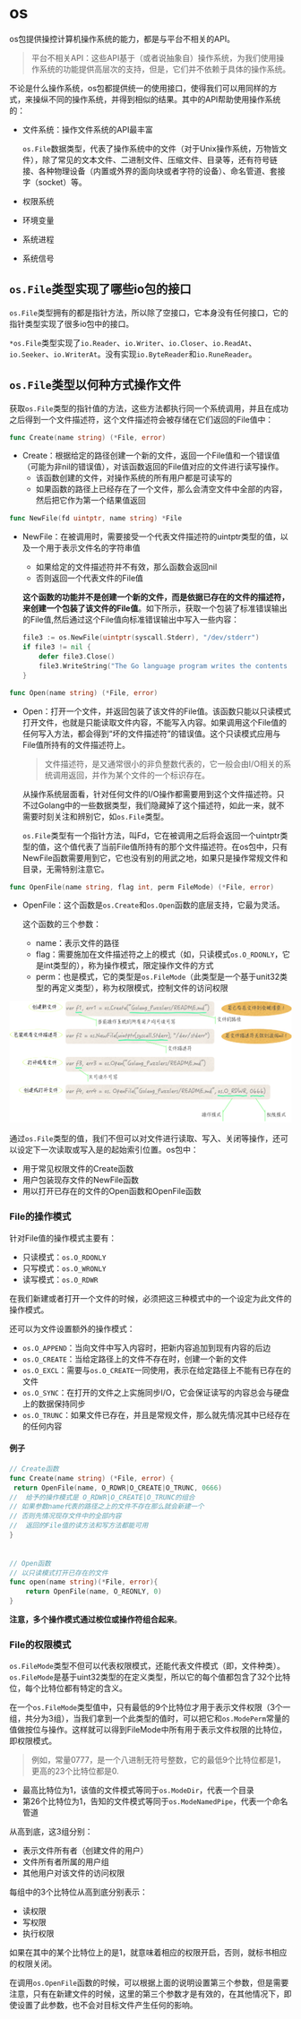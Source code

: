 # os

os包提供操控计算机操作系统的能力，都是与平台不相关的API。

> 平台不相关API：这些API基于（或者说抽象自）操作系统，为我们使用操作系统的功能提供高层次的支持，但是，它们并不依赖于具体的操作系统。

不论是什么操作系统，os包都提供统一的使用接口，使得我们可以用同样的方式，来操纵不同的操作系统，并得到相似的结果。其中的API帮助使用操作系统的：

- 文件系统：操作文件系统的API最丰富

    `os.File`数据类型，代表了操作系统中的文件（对于Unix操作系统，万物皆文件），除了常见的文本文件、二进制文件、压缩文件、目录等，还有符号链接、各种物理设备（内置或外界的面向块或者字符的设备）、命名管道、套接字（socket）等。

- 权限系统
- 环境变量
- 系统进程
- 系统信号

## `os.File`类型实现了哪些io包的接口

`os.File`类型拥有的都是指针方法，所以除了空接口，它本身没有任何接口，它的指针类型实现了很多io包中的接口。

`*os.File`类型实现了`io.Reader`、`io.Writer`、`io.Closer`、`io.ReadAt`、`io.Seeker`、`io.WriterAt`。没有实现`io.ByteReader`和`io.RuneReader`。

## `os.File`类型以何种方式操作文件

获取`os.File`类型的指针值的方法，这些方法都执行同一个系统调用，并且在成功之后得到一个文件描述符，这个文件描述符会被存储在它们返回的File值中：

```go
func Create(name string) (*File, error)
```

- Create：根据给定的路径创建一个新的文件，返回一个File值和一个错误值（可能为非nil的错误值），对该函数返回的File值对应的文件进行读写操作。
  - 该函数创建的文件，对操作系统的所有用户都是可读写的
  - 如果函数的路径上已经存在了一个文件，那么会清空文件中全部的内容，然后把它作为第一个结果值返回

```go
func NewFile(fd uintptr, name string) *File
```

- NewFile：在被调用时，需要接受一个代表文件描述符的uintptr类型的值，以及一个用于表示文件名的字符串值

    - 如果给定的文件描述符并不有效，那么函数会返回nil
    - 否则返回一个代表文件的File值

    **这个函数的功能并不是创建一个新的文件，而是依据已存在的文件的描述符，来创建一个包装了该文件的File值**。如下所示，获取一个包装了标准错误输出的File值,然后通过这个File值向标准错误输出中写入一些内容：

    ```go
    file3 := os.NewFile(uintptr(syscall.Stderr), "/dev/stderr")
    if file3 != nil {
        defer file3.Close()
        file3.WriteString("The Go language program writes the contents into stderr.\n")
    }
    ```

```go
func Open(name string) (*File, error)
```

- Open：打开一个文件，并返回包装了该文件的File值。该函数只能以只读模式打开文件，也就是只能读取文件内容，不能写入内容。如果调用这个File值的任何写入方法，都会得到“坏的文件描述符”的错误值。这个只读模式应用与File值所持有的文件描述符上。

    > 文件描述符，是又通常很小的非负整数代表的，它一般会由I/O相关的系统调用返回，并作为某个文件的一个标识存在。

    从操作系统层面看，针对任何文件的I/O操作都需要用到这个文件描述符。只不过Golang中的一些数据类型，我们隐藏掉了这个描述符，如此一来，就不需要时刻关注和辨别它，如`os.File`类型。
    
    `os.File`类型有一个指针方法，叫Fd，它在被调用之后将会返回一个uintptr类型的值，这个值代表了当前File值所持有的那个文件描述符。在os包中，只有NewFile函数需要用到它，它也没有别的用武之地，如果只是操作常规文件和目录，无需特别注意它。

```go
func OpenFile(name string, flag int, perm FileMode) (*File, error)
```

- OpenFile：这个函数是`os.Create`和`os.Open`函数的底层支持，它最为灵活。

    这个函数的三个参数：

    - name：表示文件的路径
    - flag：需要施加在文件描述符之上的模式（如，只读模式`os.O_RDONLY`，它是int类型的），称为操作模式，限定操作文件的方式
    - perm：也是模式，它的类型是`os.FileMode`（此类型是一个基于unit32类型的再定义类型），称为权限模式，控制文件的访问权限

![images](/images/os-file.png)

通过`os.File`类型的值，我们不但可以对文件进行读取、写入、关闭等操作，还可以设定下一次读取或写入是的起始索引位置。os包中：

- 用于常见权限文件的Create函数
- 用户包装现存文件的NewFile函数
- 用以打开已存在的文件的Open函数和OpenFile函数

### File的操作模式

针对File值的操作模式主要有：

- 只读模式：`os.O_RDONLY`
- 只写模式：`os.O_WRONLY`
- 读写模式：`os.O_RDWR`

在我们新建或者打开一个文件的时候，必须把这三种模式中的一个设定为此文件的操作模式。

还可以为文件设置额外的操作模式：

- `os.O_APPEND`：当向文件中写入内容时，把新内容追加到现有内容的后边
- `os.O_CREATE`：当给定路径上的文件不存在时，创建一个新的文件
- `os.O_EXCL`：需要与`os.O_CREATE`一同使用，表示在给定路径上不能有已存在的文件
- `os.O_SYNC`：在打开的文件之上实施同步I/O，它会保证读写的内容总会与硬盘上的数据保持同步
- `os.O_TRUNC`：如果文件已存在，并且是常规文件，那么就先情况其中已经存在的任何内容

#### 例子

```go
// Create函数
func Create(name string) (*File, error) {
 return OpenFile(name, O_RDWR|O_CREATE|O_TRUNC, 0666)
//  给予的操作模式是 O_RDWR|O_CREATE|O_TRUNC的组合
// 如果参数name代表的路径之上的文件不存在那么就会新建一个
// 否则先情况现存文件中的全部内容
//  返回的File值的读方法和写方法都能可用
}


// Open函数
// 以只读模式打开已存在的文件
func open(name string)(*File, error){
    return OpenFile(name, O_REONLY, 0)
}
```

**注意，多个操作模式通过桉位或操作符组合起来**。

### File的权限模式

`os.FileMode`类型不但可以代表权限模式，还能代表文件模式（即，文件种类）。`os.FileMode`是基于uint32类型的在定义类型，所以它的每个值都包含了32个比特位，每个比特位都有特定的含义。

在一个`os.FileMode`类型值中，只有最低的9个比特位才用于表示文件权限（3个一组，共分为3组），当我们拿到一个此类型的值时，可以把它和`os.ModePerm`常量的值做按位与操作。这样就可以得到FileMode中所有用于表示文件权限的比特位，即权限模式。

> 例如，常量0777，是一个八进制无符号整数，它的最低9个比特位都是1，更高的23个比特位都是0.

- 最高比特位为1，该值的文件模式等同于`os.ModeDir`，代表一个目录
- 第26个比特位为1，告知的文件模式等同于`os.ModeNamedPipe`，代表一个命名管道

从高到底，这3组分别：

- 表示文件所有者（创建文件的用户）
- 文件所有者所属的用户组
- 其他用户对该文件的访问权限
  
每组中的3个比特位从高到底分别表示：

- 读权限
- 写权限
- 执行权限

如果在其中的某个比特位上的是1，就意味着相应的权限开启，否则，就标书相应的权限关闭。

在调用`os.OpenFile`函数的时候，可以根据上面的说明设置第三个参数，但是需要注意，只有在新建文件的时候，这里的第三个参数才是有效的，在其他情况下，即使设置了此参数，也不会对目标文件产生任何的影响。
